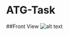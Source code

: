 # ATG-Task

##Front View
![alt text](https://raw.githubusercontent.com/username/projectname/branch/path/to/img.png)
